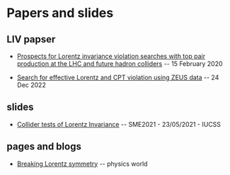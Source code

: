 # Papers and slides


## LIV papser

* [Prospects for Lorentz invariance violation searches with top pair
production at the LHC and future hadron colliders](https://link.springer.com/content/pdf/10.1140/epjc/s10052-020-7715-2.pdf?pdf=button%20sticky) -- 15 February 2020   


* [Search for effective Lorentz and CPT violation using ZEUS data](https://arxiv.org/abs/2212.12750) -- 24 Dec 2022  



## slides
* [Collider tests of Lorentz Invariance](https://iucss.sitehost.iu.edu/sme2021/lectures/Chanon.pdf) -- SME2021 - 23/05/2021 - IUCSS   


## pages and blogs  
* [Breaking Lorentz symmetry](https://physicsworld.com/a/breaking-lorentz-symmetry/) -- physics world   



